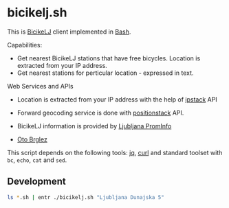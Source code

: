 # bicikelj.sh

This is [BicikeLJ][BicikeLJ] client implemented in [Bash].

Capabilities:

- Get nearest BicikeLJ stations that have free bicycles. Location is extracted from your IP address.
- Get nearest stations for perticular location - expressed in text. 


Web Services and APIs
- Location is extracted from your IP address with the help of [ipstack] API
- Forward geocoding service is done with [positionstack] API.
- BicikeLJ information is provided by [Ljubljana PromInfo](https://prominfo.projekti.si/web/)

- [Oto Brglez](https://github.com/otobrglez)

This script depends on the following tools: [jq], [curl]
and standard toolset with `bc`, `echo`, `cat` and `sed`.

## Development

```bash
ls *.sh | entr ./bicikelj.sh "Ljubljana Dunajska 5"
```

[BicikeLJ]: https://www.bicikelj.si
[Bash]: https://www.gnu.org/software/bash/
[jq]: https://stedolan.github.io/jq/
[curl]: https://curl.se/
[ipstack]: https://ipstack.com
[positionstack]:https://positionstack.com/
